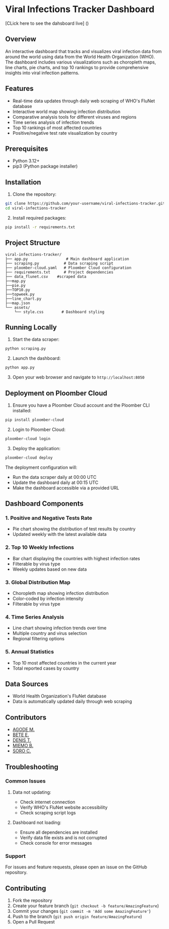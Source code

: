 # Viral Infections Tracker Dashboard
[CLick here to see the dahsboard live] ()
## Overview
An interactive dashboard that tracks and visualizes viral infection data from around the world using data from the World Health Organization (WHO). The dashboard includes various visualizations such as choropleth maps, line charts, pie charts, and top 10 rankings to provide comprehensive insights into viral infection patterns.

## Features
- Real-time data updates through daily web scraping of WHO's FluNet database
- Interactive world map showing infection distribution
- Comparative analysis tools for different viruses and regions
- Time series analysis of infection trends
- Top 10 rankings of most affected countries
- Positive/negative test rate visualization by country

## Prerequisites
- Python 3.12+
- pip3 (Python package installer)

## Installation

1. Clone the repository:
```bash
git clone https://github.com/your-username/viral-infections-tracker.git
cd viral-infections-tracker
```

2. Install required packages:
```bash
pip install -r requirements.txt
```

## Project Structure
```
viral-infections-tracker/
├── app.py                 # Main dashboard application
├── scraping.py           # Data scraping script
├── ploomber-cloud.yaml   # Ploomber Cloud configuration
├── requirements.txt      # Project dependencies
├── data_flunet.csv    #scraped data
├──map.py
├──pie.py
├──TOP10.py
├──topweek.py
├──line_chart.py
├──map.json     
└── assets/
    └── style.css        # Dashboard styling
```

## Running Locally

1. Start the data scraper:
```bash
python scraping.py
```

2. Launch the dashboard:
```bash
python app.py
```

3. Open your web browser and navigate to `http://localhost:8050`

## Deployment on Ploomber Cloud

1. Ensure you have a Ploomber Cloud account and the Ploomber CLI installed:
```bash
pip install ploomber-cloud
```

2. Login to Ploomber Cloud:
```bash
ploomber-cloud login
```

3. Deploy the application:
```bash
ploomber-cloud deploy
```

The deployment configuration will:
- Run the data scraper daily at 00:00 UTC
- Update the dashboard daily at 00:15 UTC
- Make the dashboard accessible via a provided URL

## Dashboard Components

### 1. Positive and Negative Tests Rate
- Pie chart showing the distribution of test results by country
- Updated weekly with the latest available data

### 2. Top 10 Weekly Infections
- Bar chart displaying the countries with highest infection rates
- Filterable by virus type
- Weekly updates based on new data

### 3. Global Distribution Map
- Choropleth map showing infection distribution
- Color-coded by infection intensity
- Filterable by virus type

### 4. Time Series Analysis
- Line chart showing infection trends over time
- Multiple country and virus selection
- Regional filtering options

### 5. Annual Statistics
- Top 10 most affected countries in the current year
- Total reported cases by country

## Data Sources
- World Health Organization's FluNet database
- Data is automatically updated daily through web scraping

## Contributors
- [AGODE M.](https://moise-agode.github.io/)
- [BETE E.](https://eden-bete.github.io/portfolio/)
- [DENIS T.](https://www.theo-denis.com/Portfolio%20-%20English.html)
- [MIEMO B.](https://borgiamiemo.github.io/Portfolio/)
- [SORO C.](https://christelle-soro.github.io/portfolio/)


## Troubleshooting

### Common Issues

1. Data not updating:
   - Check internet connection
   - Verify WHO's FluNet website accessibility
   - Check scraping script logs

2. Dashboard not loading:
   - Ensure all dependencies are installed
   - Verify data file exists and is not corrupted
   - Check console for error messages

### Support
For issues and feature requests, please open an issue on the GitHub repository.

## Contributing
1. Fork the repository
2. Create your feature branch (`git checkout -b feature/AmazingFeature`)
3. Commit your changes (`git commit -m 'Add some AmazingFeature'`)
4. Push to the branch (`git push origin feature/AmazingFeature`)
5. Open a Pull Request